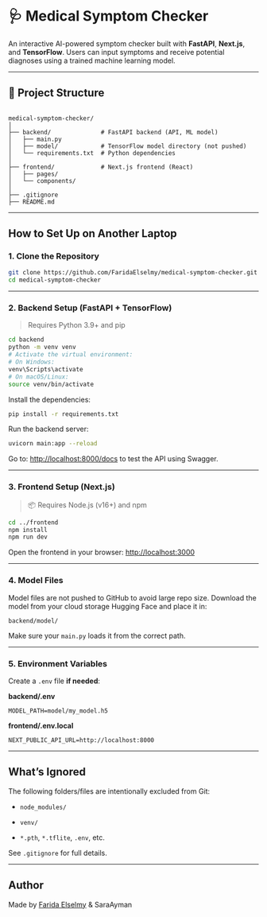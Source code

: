 # 🩺 Medical Symptom Checker

An interactive AI-powered symptom checker built with **FastAPI**, **Next.js**, and **TensorFlow**. Users can input symptoms and receive potential diagnoses using a trained machine learning model.

---

## 📁 Project Structure

```

medical-symptom-checker/
│
├── backend/              # FastAPI backend (API, ML model)
│   ├── main.py
│   ├── model/            # TensorFlow model directory (not pushed)
│   └── requirements.txt  # Python dependencies
│
├── frontend/             # Next.js frontend (React)
│   ├── pages/
│   └── components/
│
├── .gitignore
├── README.md

````

---


##  How to Set Up on Another Laptop

### 1.  Clone the Repository

```bash
git clone https://github.com/FaridaElselmy/medical-symptom-checker.git
cd medical-symptom-checker
````

---


### 2.  Backend Setup (FastAPI + TensorFlow)
>  Requires Python 3.9+ and pip

```bash
cd backend
python -m venv venv
# Activate the virtual environment:
# On Windows:
venv\Scripts\activate
# On macOS/Linux:
source venv/bin/activate
```

Install the dependencies:

```bash
pip install -r requirements.txt
```

Run the backend server:

```bash
uvicorn main:app --reload
```

Go to: [http://localhost:8000/docs](http://localhost:8000/docs) to test the API using Swagger.

---

### 3.  Frontend Setup (Next.js)


> 📦 Requires Node.js (v16+) and npm

```bash
cd ../frontend
npm install
npm run dev
```

Open the frontend in your browser: [http://localhost:3000](http://localhost:3000)

---

### 4.  Model Files


Model files are not pushed to GitHub to avoid large repo size.
Download the model from your cloud storage Hugging Face and place it in:

```
backend/model/
```

Make sure your `main.py` loads it from the correct path.

---

### 5.  Environment Variables


Create a `.env` file **if needed**:

**backend/.env**

```
MODEL_PATH=model/my_model.h5
```

**frontend/.env.local**

```
NEXT_PUBLIC_API_URL=http://localhost:8000
```

---

##  What’s Ignored

The following folders/files are intentionally excluded from Git:

* `node_modules/`
* `venv/`

* `*.pth`, `*.tflite`, `.env`, etc.

See `.gitignore` for full details.

---

## Author

Made by [Farida Elselmy](https://github.com/FaridaElselmy) & SaraAyman
